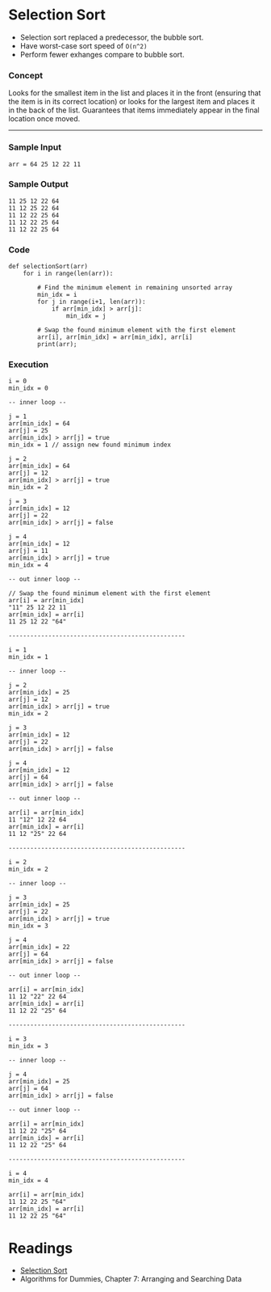 # Selection Sort

- Selection sort replaced a predecessor, the bubble sort.
- Have worst-case sort speed of `O(n^2)`
- Perform fewer exhanges compare to bubble sort.

### Concept

Looks for the smallest item in the list and places it in the front (ensuring that the item is in its correct location) or looks for the largest item and places it in the back of the list. Guarantees that items immediately appear in the final location once moved.

---

### Sample Input

```
arr = 64 25 12 22 11
```

### Sample Output

```
11 25 12 22 64
11 12 25 22 64
11 12 22 25 64
11 12 22 25 64
11 12 22 25 64
```

### Code

```
def selectionSort(arr)
    for i in range(len(arr)):

        # Find the minimum element in remaining unsorted array
        min_idx = i
        for j in range(i+1, len(arr)):
            if arr[min_idx] > arr[j]:
                min_idx = j

        # Swap the found minimum element with the first element
        arr[i], arr[min_idx] = arr[min_idx], arr[i]
        print(arr);
```

### Execution

```
i = 0
min_idx = 0

-- inner loop --

j = 1
arr[min_idx] = 64
arr[j] = 25
arr[min_idx] > arr[j] = true
min_idx = 1 // assign new found minimum index

j = 2
arr[min_idx] = 64
arr[j] = 12
arr[min_idx] > arr[j] = true
min_idx = 2

j = 3
arr[min_idx] = 12
arr[j] = 22
arr[min_idx] > arr[j] = false

j = 4
arr[min_idx] = 12
arr[j] = 11
arr[min_idx] > arr[j] = true
min_idx = 4

-- out inner loop --

// Swap the found minimum element with the first element
arr[i] = arr[min_idx]
"11" 25 12 22 11
arr[min_idx] = arr[i]
11 25 12 22 "64"

-------------------------------------------------

i = 1
min_idx = 1

-- inner loop --

j = 2
arr[min_idx] = 25
arr[j] = 12
arr[min_idx] > arr[j] = true
min_idx = 2

j = 3
arr[min_idx] = 12
arr[j] = 22
arr[min_idx] > arr[j] = false

j = 4
arr[min_idx] = 12
arr[j] = 64
arr[min_idx] > arr[j] = false

-- out inner loop --

arr[i] = arr[min_idx]
11 "12" 12 22 64
arr[min_idx] = arr[i]
11 12 "25" 22 64

-------------------------------------------------

i = 2
min_idx = 2

-- inner loop --

j = 3
arr[min_idx] = 25
arr[j] = 22
arr[min_idx] > arr[j] = true
min_idx = 3

j = 4
arr[min_idx] = 22
arr[j] = 64
arr[min_idx] > arr[j] = false

-- out inner loop --

arr[i] = arr[min_idx]
11 12 "22" 22 64
arr[min_idx] = arr[i]
11 12 22 "25" 64

-------------------------------------------------

i = 3
min_idx = 3

-- inner loop --

j = 4
arr[min_idx] = 25
arr[j] = 64
arr[min_idx] > arr[j] = false

-- out inner loop --

arr[i] = arr[min_idx]
11 12 22 "25" 64
arr[min_idx] = arr[i]
11 12 22 "25" 64

-------------------------------------------------

i = 4
min_idx = 4

arr[i] = arr[min_idx]
11 12 22 25 "64"
arr[min_idx] = arr[i]
11 12 22 25 "64"
```

# Readings

- [Selection Sort](https://www.geeksforgeeks.org/selection-sort/)
- Algorithms for Dummies, Chapter 7: Arranging and Searching Data
